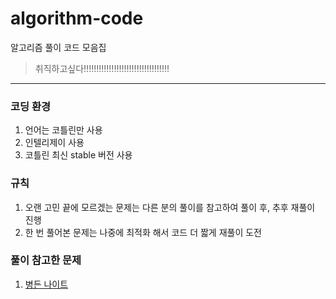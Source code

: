 # algorithm-code
알고리즘 풀이 코드 모음집

> 취직하고싶다!!!!!!!!!!!!!!!!!!!!!!!!!!!!!!!!!!

---

### 코딩 환경
1. 언어는 코틀린만 사용
2. 인텔리제이 사용
3. 코틀린 최신 stable 버전 사용

### 규칙
1. 오랜 고민 끝에 모르겠는 문제는 다른 분의 풀이를 참고하여 풀이 후, 추후  재풀이 진행
2. 한 번 풀어본 문제는 나중에 최적화 해서 코드 더 짧게 재풀이 도전

### 풀이 참고한 문제
1. [병든 나이트](https://www.acmicpc.net/problem/1783)
